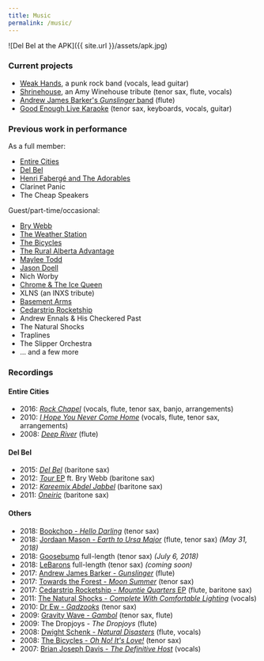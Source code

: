 ```yaml
---
title: Music
permalink: /music/
---
```


![Del Bel at the APK]({{ site.url }}/assets/apk.jpg)

### Current projects

- [Weak Hands](http://weakhandsband.com), a punk rock band (vocals, lead guitar)
- [Shrinehouse](https://www.facebook.com/shrinehouseband), an Amy Winehouse tribute (tenor sax, flute, vocals)
- [Andrew James Barker's _Gunslinger_ band](https://andrewbarker.bandcamp.com/album/gunslinger) (flute)
- [Good Enough Live Karaoke](http://goodenoughlivekaraoke.com) (tenor sax, keyboards, vocals, guitar)

### Previous work in performance

As a full member:

- [Entire Cities](http://entirecities.bandcamp.com)
- [Del Bel](http://www.delbelmusic.com)
- [Henri Fabergé and The Adorables](https://en.wikipedia.org/wiki/Henri_Faberg%C3%A9_and_the_Adorables)
- Clarinet Panic
- The Cheap Speakers

Guest/part-time/occasional: 

- [Bry Webb](http://brywebb.com)
- [The Weather Station](http://theweatherstation.bandcamp.com)
- [The Bicycles](http://thebicycles.bandcamp.com)
- [The Rural Alberta Advantage](http://theraa.com)
- [Maylee Todd](http://www.mayleetodd.com)
- [Jason Doell](http://www.jasondoell.com)
- Nich Worby
- [Chrome & The Ice Queen](https://chromeandtheicequeen.bandcamp.com/)
- XLNS (an INXS tribute)
- [Basement Arms](https://myspace.com/basementarms/music/songs)
- [Cedarstrip Rocketship](https://cedarstriprocketship.bandcamp.com/releases)
- Andrew Ennals & His Checkered Past
- The Natural Shocks
- Traplines
- The Slipper Orchestra
- ... and a few more

### Recordings

#### Entire Cities
- 2016: [_Rock Chapel_](https://entirecities.bandcamp.com/album/rock-chapel) (vocals, flute, tenor sax, banjo, arrangements)
- 2010: [_I Hope You Never Come Home_](https://entirecities.bandcamp.com/album/i-hope-you-never-come-home) (vocals, flute, tenor sax, arrangements)
- 2008: [_Deep River_](https://entirecities.bandcamp.com/album/deep-river) (flute)

#### Del Bel
- 2015: [_Del Bel_](https://delbel.bandcamp.com/album/del-bel) (baritone sax)
- 2012: [_Tour_ EP](https://delbel.bandcamp.com/album/del-bel-bry-webb-duet-ep-tour-single) ft. Bry Webb (baritone sax)
- 2012: [_Kareemix Abdel Jabbel_](https://delbel.bandcamp.com/album/kareemix-abdel-jabbel) (baritone sax)
- 2011: [_Oneiric_](https://delbel.bandcamp.com/album/oneiric) (baritone sax)

#### Others
- 2018: [Bookchop - _Hello Darling_](https://bookchop.bandcamp.com/album/hello-darling) (tenor sax)
- 2018: [Jordaan Mason - _Earth to Ursa Major_](https://jordaanmason.bandcamp.com/album/earth-to-ursa-major) (flute, tenor sax) _(May 31, 2018)_
- 2018: [Goosebump](https://goosebump.bandcamp.com/) full-length (tenor sax) _(July 6, 2018)_
- 2018: [LeBarons](https://lebarons.bandcamp.com/) full-length (tenor sax) _(coming soon)_
- 2017: [Andrew James Barker - _Gunslinger_](https://andrewbarker.bandcamp.com/album/gunslinger) (flute)
- 2017: [Towards the Forest - _Moon Summer_](https://towardstheforest.bandcamp.com/album/moon-summer) (tenor sax)
- 2017: [Cedarstrip Rocketship - _Mountie Quarters_ EP](https://cedarstriprocketship.bandcamp.com/releases) (flute, baritone sax)
- 2011: [The Natural Shocks - _Complete With Comfortable Lighting_](http://thenaturalshocks.bigcartel.com/) (vocals)
- 2010: [Dr Ew - _Gadzooks_](https://doctor-ew.bandcamp.com/) (tenor sax)
- 2009: [Gravity Wave - _Gambol_](https://gravity-wave.bandcamp.com/album/gambol) (tenor sax, flute)
- 2009: The Dropjoys - _The Dropjoys_ (flute)
- 2008: [Dwight Schenk - _Natural Disasters_](https://www.youtube.com/playlist?list=PLpMW5dPK8c5JqHsxJhwAazL-156qhPa78) (flute, vocals)
- 2008: [The Bicycles - _Oh No! It's Love!_](https://thebicycles.bandcamp.com/album/oh-no-its-love) (tenor sax)
- 2007: [Brian Joseph Davis - _The Definitive Host_](http://freemusicarchive.org/music/Brian_Joseph_Davis/The_Definitive_Host) (vocals)
